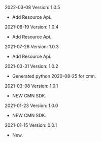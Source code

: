 2022-03-08 Version: 1.0.5
- Add Resource Api.

2021-08-19 Version: 1.0.4
- Add Resource Api.

2021-07-26 Version: 1.0.3
- Add Resource Api.

2021-03-31 Version: 1.0.2
- Generated python 2020-08-25 for cmn.

2021-03-08 Version: 1.0.1
- NEW CMN SDK.

2021-01-23 Version: 1.0.0
- NEW CMN SDK.

2021-01-15 Version: 0.0.1
- New.

